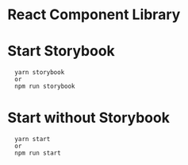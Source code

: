 # React Component Library

# Start Storybook
```
  yarn storybook
  or
  npm run storybook
```

# Start without Storybook
```
  yarn start
  or
  npm run start
```
